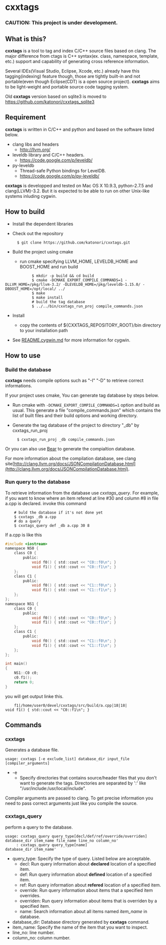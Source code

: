 cxxtags
=======

### CAUTION: This project is under development.

What is this?
------------------------
**cxxtags** is a tool to tag and index C/C++ source files based on clang. The major difference from ctags is
C++ syntax(ex. class, namespace, template, etc.) support and capability of generating cross reference information.

Several IDEs(Visual Studio, Eclipse, Xcode, etc.) already have this tagging(indexing) feature though, those are tightly
built-in and not portable(even though Eclipse(CDT) is a open source project). **cxxtags** aims to be light-weight and
portable source code tagging system.

Old **cxxtags** version based on sqlite3 is moved to https://github.com/katonori/cxxtags_sqlite3

Requirement
------------------------
**cxxtags** is written in C/C++ and python and based on the software listed below.

* clang libs and headers
    * http://llvm.org/
* leveldb library and C/C++ headers.
    * https://code.google.com/p/leveldb/
* py-leveldb
    * Thread-safe Python bindings for LevelDB. 
    * https://code.google.com/p/py-leveldb/

**cxxtags** is developped and tested on Mac OS X 10.9.3, python-2.7.5 and clang(LLVM)-3.2.
But it is expected to be able to run on other Unix-like systems inluding cygwin.

How to build
------------------------

* Install the dependent libraries
* Check out the repository

        $ git clone https://github.com/katonori/cxxtags.git

* Build the project using cmake
    * run cmake specifying LLVM\_HOME, LEVELDB\_HOME and BOOST\_HOME and run build

```
            $ mkdir -p build && cd build
            $ cmake -DCMAKE_EXPORT_COMPILE_COMMANDS=1 -DLLVM_HOME=/pkg/llvm-3.2/ -DLEVELDB_HOME=/pkg/leveldb-1.15.0/ -DBOOST_HOME=/opt/local/ ../
            $ make
            $ make install
            # build the tag database
            $ ../../bin/cxxtags_run_proj compile_commands.json
```

* Install
    * copy the contents of ${CXXTAGS\_REPOSITORY\_ROOT}/bin directory to your installation path

* See [README.cygwin.md](README.cygwin.md "") for more information for cygwin.

How to use
------------------------

### Build the database

**cxxtags** needs compile options such as "-I" "-D" to retrieve correct informations.

If your project uses cmake, You can generate tag database by steps below.

* Run cmake with `-DCMAKE_EXPORT_COMPILE_COMMANDS=1` option and build as usual. This generate a file "compile\_commands.json"
  which contains the list of built files and their build options and working directory.
* Generate the tag database of the project to directory "\_db" by cxxtags\_run\_proj

        $ cxxtags_run_proj _db compile_commands.json

Or you can also use [Bear](https://github.com/rizsotto/Bear.git) to generate the compialtion database.

For more information about the compilation database, see clang site[http://clang.llvm.org/docs/JSONCompilationDatabase.html](http://clang.llvm.org/docs/JSONCompilationDatabase.html).

### Run query to the database

To retrieve information from the database use *cxxtags_query*. 
For example, if you want to know where an item refered at line #30 and column #8 in file a.cpp is declared.
invoke this command

```
    # buld the database if it's not done yet
    $ cxxtags _db a.cpp
    # do a query
    $ cxxtags_query def _db a.cpp 30 8
```

If a.cpp is like this


```C
#include <iostream>
namespace NS0 {
    class C0 {
        public:
            void f0() { std::cout << "C0::f0\n"; }
            void f1() { std::cout << "C0::f1\n"; }
    };
    class C1 {
        public:
            void f0() { std::cout << "C1::f0\n"; }
            void f1() { std::cout << "C1::f1\n"; }
    };
};
namespace NS1 {
    class C0 {
        public:
            void f0() { std::cout << "C0::f0\n"; }
            void f1() { std::cout << "C0::f1\n"; }
    };
    class C1 {
        public:
            void f0() { std::cout << "C1::f0\n"; }
            void f1() { std::cout << "C1::f1\n"; }
    };
};

int main()
{
    NS1::C0 c0;
    c0.f1();
    return 0;
}
```

you will get output linke this.

```
    f1|/home/user0/devel/cxxtags/src/build/a.cpp|18|18|            void f1() { std::cout << "C0::f1\n"; }
```

Commands
------------------------

### cxxtags
Generates a database file.

    usage: cxxtags [-e exclude_list] database_dir input_file [compiler_arguments]

* -e  
  * Specify directories that contains source/header files that you don't want to generate the tags. Directories are separated by ':' like "/usr/include:/usr/local/include".

Compiler arguments are passed to clang. To get precise information you need to pass correct arguments just like you compile the source.

### cxxtags\_query
perform a query to the database.

    usage: cxxtags_query query_type[decl/def/ref/override/overriden] database_dir item_name file_name line_no column_no'
         : cxxtags_query query_type[name]                                 database_dir item_name'

* query\_type: Specify the type of query. Listed below are acceptable.  
    * decl: Run query information about **declared** location of a specified item.
    * def: Run query information about **defined** location of a specified item.  
    * ref: Run query information about **refered** location of a specified item. 
    * override: Run query information about items that a specified item overrides.
    * overriden: Run query information about items that is overriden by a specified item.
    * name: Search information about all items named *item\_name* in database.
* database\_dir: Database directory generated by **cxxtags** command.  
* item\_name: Specify the name of the item that you want to inspect.  
* line\_no: line number.
* column\_no: column number.
